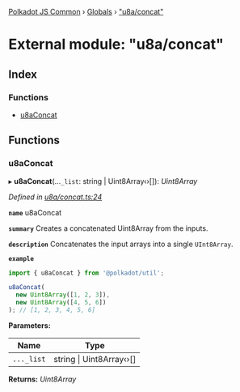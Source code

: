 [Polkadot JS Common](../README.md) › [Globals](../globals.md) › ["u8a/concat"](_u8a_concat_.md)

# External module: "u8a/concat"

## Index

### Functions

* [u8aConcat](_u8a_concat_.md#u8aconcat)

## Functions

###  u8aConcat

▸ **u8aConcat**(...`_list`: string | Uint8Array‹›[]): *Uint8Array*

*Defined in [u8a/concat.ts:24](https://github.com/polkadot-js/common/blob/3769b99c/packages/util/src/u8a/concat.ts#L24)*

**`name`** u8aConcat

**`summary`** Creates a concatenated Uint8Array from the inputs.

**`description`** 
Concatenates the input arrays into a single `UInt8Array`.

**`example`** 
<BR>

```javascript
import { u8aConcat } from '@polkadot/util';

u8aConcat(
  new Uint8Array([1, 2, 3]),
  new Uint8Array([4, 5, 6])
); // [1, 2, 3, 4, 5, 6]
```

**Parameters:**

Name | Type |
------ | ------ |
`..._list` | string &#124; Uint8Array‹›[] |

**Returns:** *Uint8Array*
